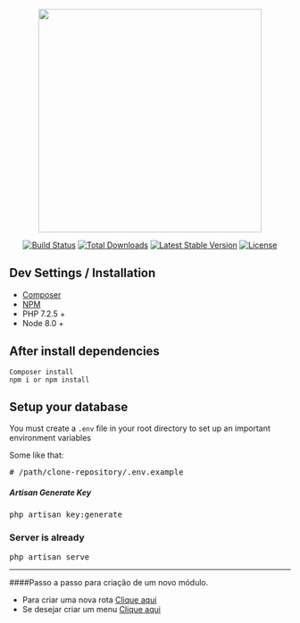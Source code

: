 <p align="center"><img src="https://res.cloudinary.com/dtfbvvkyp/image/upload/v1566331377/laravel-logolockup-cmyk-red.svg" width="400"></p>

<p align="center">
<a href="https://travis-ci.org/laravel/framework"><img src="https://travis-ci.org/laravel/framework.svg" alt="Build Status"></a>
<a href="https://packagist.org/packages/laravel/framework"><img src="https://poser.pugx.org/laravel/framework/d/total.svg" alt="Total Downloads"></a>
<a href="https://packagist.org/packages/laravel/framework"><img src="https://poser.pugx.org/laravel/framework/v/stable.svg" alt="Latest Stable Version"></a>
<a href="https://packagist.org/packages/laravel/framework"><img src="https://poser.pugx.org/laravel/framework/license.svg" alt="License"></a>
</p>

## Dev Settings / Installation

- [Composer](https://getcomposer.org/)
- [NPM](https://docs.npmjs.com/cli/install)
- PHP 7.2.5 +
- Node 8.0 +

## After install dependencies
    Composer install
    npm i or npm install

## Setup your database
You must create a <code>.env</code> file in your root directory to set up an important environment variables

Some like that:
<pre>
# /path/clone-repository/.env.example
</pre>

##### Artisan Generate Key
<pre>
php artisan key:generate
</pre>

### Server is already
<pre>
php artisan serve
</pre>


---

####Passo a passo para criação de um novo módulo.

- Para criar uma nova rota [Clique aqui](resources/js/src/router.js)
- Se desejar criar um menu [Clique aqui](resources/js/src/layouts/components/vertical-nav-menu/navMenuItems.js)
